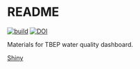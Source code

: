 # README

[![build](https://github.com/tbep-tech/wq-dash/actions/workflows/databuild.yaml/badge.svg)](https://github.com/tbep-tech/wq-dash/actions/workflows/databuild.yaml)
[![DOI](https://zenodo.org/badge/223773148.svg)](https://zenodo.org/badge/latestdoi/223773148)

Materials for TBEP water quality dashboard.  

[Shiny](http://shiny.tbep.org/wq-dash/)
